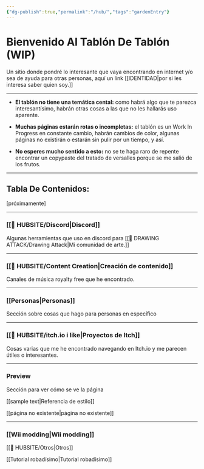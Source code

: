 ```yaml
---
{"dg-publish":true,"permalink":"/hub/","tags":"gardenEntry"}
---
```



# Bienvenido Al Tablón De Tablón (WIP)

Un sitio donde pondré lo interesante que vaya encontrando en internet y/o sea de ayuda para otras personas, aquí un link [[IDENTIDAD\|por si les interesa saber quien soy.]]

---
- **El tablón no tiene una temática cental:** como habrá algo que te parezca interesantísimo, habrán otras cosas a las que no les hallarás uso aparente.

-  **Muchas páginas estarán rotas o incompletas:** el tablón es un Work In Progress en constante cambio, habrán cambios de color, algunas páginas no existirán o estarán sin pulir por un tiempo, y así.

- **No esperes mucho sentido a esto:** no se te haga raro de repente encontrar un copypaste del tratado de versalles porque se me salió de los frutos.

---
## Tabla De Contenidos:

[próximamente]

---

### [[🎎 HUBSITE/Discord\|Discord]]

Algunas herramientas que uso en discord para [[🎨 DRAWING ATTACK/Drawing Attack\|Mi comunidad de arte.]]

---

### [[🎎 HUBSITE/Content Creation\|Creación de contenido]]

Canales de música royalty free que he encontrado.

---
### [[Personas\|Personas]]

Sección sobre cosas que hago para personas en específico

---
### [[🎎 HUBSITE/itch.io i like\|Proyectos de Itch]]

Cosas varias que me he encontrado navegando en Itch.io y me parecen útiles o interesantes.

---

### Preview

Sección para ver cómo se ve la página

 [[sample text\|Referencia de estilo]]

 [[página no existente\|página no existente]]

---
### [[Wii modding\|Wii modding]]

[[🎎 HUBSITE/Otros\|Otros]]

[[Tutorial robadísimo\|Tutorial robadísimo]]
